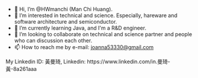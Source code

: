 - 👋 Hi, I’m @HWmanchi (Man Chi Huang).
- 👀 I’m interested in technical and science. Especially, hareware and software architecture and semiconductor.
- 🌱 I’m currently learning Java, and I'm a R&D engineer.
- 💞️ I’m looking to collaborate on technical and science partner and people who can discussion each other.
- 📫 How to reach me by e-mail: joanna53330@gmail.com

<!---
HWmanchi/HWmanchi is a ✨ special ✨ repository because its `README.md` (this file) appears on your GitHub profile.
You can click the Preview link to take a look at your changes.
--->My Linkedin ID: 黃曼琦, Linkedin: https://www.linkedin.com/in.曼琦-黃-8a261aaa

